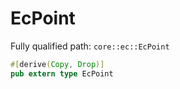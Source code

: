 # EcPoint

Fully qualified path: `core::ec::EcPoint`

```rust
#[derive(Copy, Drop)]
pub extern type EcPoint
```

